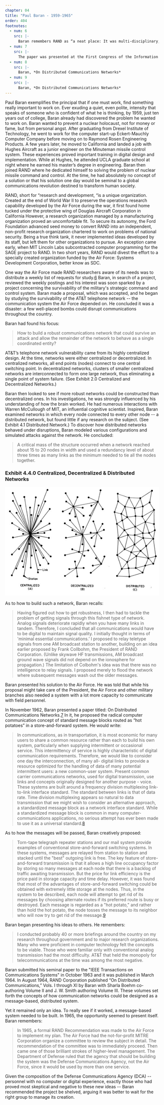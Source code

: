 ```yaml
---
chapter: 04
title: "Paul Baran - 1959-1965"
order: 404
footnotes:
  - num: 6
    src: |-
      Baran remembers RAND as “a neat place: It was multi-disciplinary, and the reason its output was as productive as it was, it had the neatest way of allowing people to do pretty much what they wanted to do. They picked very good people to start with, were able to pick those they wanted, and they guaranteed them continuity and no interference, and then they'd restrict the output flow, so any briefing had to go through a tough review process.  Before anything became a RAND report, it went through a very, very careful review process, so all the failures, all the nonsense got filtered out, and as a result, you know, my God, you got some very high quality output. So it was the ability to bury bad work easily that I think made for a lot of success. RAND, at the time, was funded by the Air Force, and the Air Force was synonymous with the national defense, 'cause what the hell was national defense, then. You had airplanes and they carry a bomb and that was national defense."
  - num: 7
    src: |- 
      The paper was presented at the First Congress of the Information Systems Sciences, sponsored by MITRE.
  - num: 8
    src: |- 
      Baran, *On Distributed Communications Networks*
  - num: 9
    src: |-  
      Baran, *On Distributed Communications Networks*
---
```


Paul Baran exemplifies the principal that if one must work, find something really important to work on. Ever exuding a quiet, even polite, intensity that speaks of someone who is confident of what he is thinking, by 1959, just ten years out of college, Baran already had discovered the problem he wanted to work on. Baran wanted to prevent a nuclear holocaust, not for money or fame, but from personal angst. After graduating from Drexel Institute of Technology, he went to work for the computer start-up Eckert-Mauchly Computer Company before moving on to Raymond Rosen Engineering Products. A few years later, he moved to California and landed a job with Hughes Aircraft as a junior engineer on the Minuteman missile control system. These experiences proved important training in digital design and implementation. While at Hughes, he attended UCLA graduate school at night where he earned his master’s degree in engineering. Baran then joined RAND where he dedicated himself to solving the problem of nuclear missile command and control. At the time, he had absolutely no concept of a solution or that his solution one day would be seminal to a global communications revolution destined to transform human society.

RAND, short for “research and development, “is a unique organization. Created at the end of World War II to preserve the operations research capability developed by the Air Force during the war, it first found home tucked under the protective wing of Douglas Aircraft Corporation in California However, a research organization managed by a manufacturing organization proved an uncomfortable fit. To secure its autonomy, the Ford Foundation advanced seed money to convert RAND into an independent, non-profit research organization chartered to work on problems of national security. Being a true think tank, it never implemented ideas developed by its staff, but left them for other organizations to pursue. An exception came early, when MIT Lincoln Labs subcontracted computer programming for the SAGE project to RAND. In two short years, RAND would divest the effort to a specially created organization funded by the Air Force: Systems Development Corporation, better know as SDC.

One way the Air Force made RAND researchers aware of its needs was to distribute a weekly list of requests for study.<a name="fnloc6" href="#fn6">6</a> Baran, in search of a project, reviewed the weekly postings and his interest was soon sparked by a project concerning the survivability of the military's strategic command and control system. Baran made a proposal, which was accepted, and he began by studying the survivability of the AT&T telephone network -- the communication system the Air Force depended on. He concluded it was a disaster: a few well-placed bombs could disrupt communications throughout the country.

Baran had found his focus:

>How to build a robust communications network that could survive an attack and allow the remainder of the network to behave as a single coordinated entity?

AT&T’s telephone network vulnerability came from its highly centralized design. At the time, networks were either centralized or decentralized. In centralized networks, all end points (nodes) connect to one central switching point. In decentralized networks, clusters of smaller centralized networks are interconnected to form one large network, thus eliminating a single point of system failure. (See Exhibit 2.0 Centralized and Decentralized Networks.)

Baran then looked to see if more robust networks could be constructed than decentralized ones. In his investigations, he was strongly influenced by his understanding of how the brain worked. He had numerous interactions with Warren McCullough of MIT, an influential cognitive scientist. Inspired, Baran examined networks in which every node connected to every other node -- a distributed network, but found little if any research on the subject. (See Exhibit 4.1 Distributed Network.) To discover how distributed networks behaved under disruptions, Baran modeled various configurations and simulated attacks against the network. He concluded:

>A critical mass of the structure occurred when a network reached about 15 to 20 nodes in width and used a redundancy level of about three times as many links as the minimum needed to tie all the nodes together.

### Exhibit 4.4.0 Centralized, Decentralized & Distributed Networks

![Diagram of Centralized, Decentralized & Distributed Networks](/assets/img/ex_4.4.0_Centralized_vs_Distributed_Networks.jpg)

As to how to build such a network, Baran recalls:

>Having figured out how to get robustness, I then had to tackle the problem of getting signals through this fishnet type of network. Analog signals deteriorate rapidly when you have many links in tandem. Therefore, I concluded that all communications would have to be digital to maintain signal quality. I initially thought in terms of 'minimal essential communications.’ I proposed to relay teletype signals from one AM broadcast station to another, building on an idea earlier proposed by Frank Collbohm, the President of RAND Corporation. (Unlike skywave HF transmissions, AM broadcast ground wave signals did not depend on the ionosphere for propagation.) The limitation of Colbohm's idea was that there was no intelligence to relay signals. I proposed merely to flood the network where subsequent messages wash out the older messages.

Baran presented his solution to the Air Force. He was told that while his proposal might take care of the President, the Air Force and other military branches also needed a system with a lot more capacity to communicate with field personnel.

In November 1962, Baran presented a paper titled: On Distributed Communications Networks.<a name="fnloc7" href="#fn7">7</a> In it, he proposed the radical computer communication concept of standard message blocks routed as “hot potatoes” in a store-and-forward system. He would write:

>In communications, as in transportation, it is most economic for many users to share a common resource rather than each to build his own system, particularly when supplying intermittent or occasional service. This intermittency of service is highly characteristic of digital communication requirements. Therefore, we would like to consider one day the interconnection, of many all- digital links to provide a resource optimized for the handling of data of many potential intermittent users: a new common-user system. Present common carrier communications networks, used for digital transmission, use links and concepts originally designed for another purpose - voice. These systems are built around a frequency division multiplexing link-to-link interface standard. The standard between links is that of data rate. Time division multiplexing appears so natural to data transmission that we might wish to consider an alternative approach, a standardized message block as a network interface standard. While a standardized message block is common in many computer-communications applications, no serious attempt has ever been made to use it as a universal standard.<a name="fnloc8" href="#fn8">8</a>

As to how the messages will be passed, Baran creatively proposed:

>Torn-tape telegraph repeater stations and our mail system provide examples of conventional store-and-forward switching systems. In these systems, messages are relayed from station to station and stacked until the "best" outgoing link is free. The key feature of store-and-forward transmission is that it allows a high line occupancy factor by storing so many messages at each node that there is a backlog of traffic awaiting transmission. But the price for link efficiency is the price paid in storage capacity and time delay. However, it was found that most of the advantages of store-and-forward switching could be obtained with extremely little storage at the nodes. Thus, in the system to be described, each node will attempt to get rid of its messages by choosing alternate routes if its preferred route is busy or destroyed. Each message is regarded as a "hot potato," and rather than hold the hot potato, the node tosses the message to its neighbor who will now try to get rid of the message.<a name="fnloc9" href="#fn9">9</a>

Baran began presenting his ideas to others. He remembers:

>I conducted probably 40 or more briefings around the country on my research throughout government and to major research organizations. Many who were proficient in computer technology felt the concepts to be viable. Those who were familiar only with conventional analog transmission had the most difficulty. AT&T that held the monopoly for telecommunications at the time was among the most negative.

Baran submitted his seminal paper to the "IEEE Transactions on Communications Systems" in October 1963 and it was published in March 1964. In August 1964, RAND Corporation published “On Distributed Communications,” Vols. I through XI by Baran with Sharla Boehm co-authoring Volume II and J. W. Smith authoring Volume III. These volumes set forth the concepts of how communication networks could be designed as a message-based, distributed system.

Yet it remained only an idea. To really see if it worked, a message-based system needed to be built. In 1965, the opportunity seemed to present itself. Baran remembers:

>In 1965, a formal RAND Recommendation was made to the Air Force to implement my plan. The Air Force had the not-for-profit MITRE Corporation organize a committee to review the subject in detail. The recommendation of the committee was to immediately proceed. Then came one of those brilliant strokes of higher-level management. The Department of Defense ruled that the agency that should be building the system was the Defense Communications Agency, not the Air Force, since it would be used by more than one service.

Given the composition of the Defense Communications Agency (DCA) -- personnel with no computer or digital experience, exactly those who had proved most skeptical and negative to these new ideas -- Baran recommended the project be shelved, arguing it was better to wait for the right group to manage its creation.
